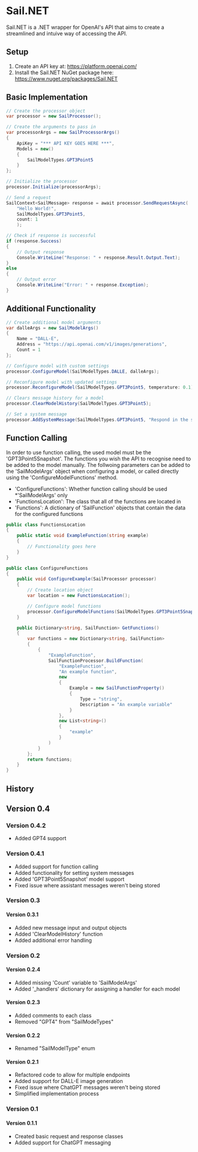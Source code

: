 # Sail.NET
Sail.NET is a .NET wrapper for OpenAI's API that aims to create a streamlined and intuive way of accessing the API.
## Setup
1. Create an API key at: https://platform.openai.com/
2. Install the Sail.NET NuGet package here: https://www.nuget.org/packages/Sail.NET
## Basic Implementation
```C#
// Create the processor object
var processor = new SailProcessor();

// Create the arguments to pass in
var processorArgs = new SailProcessorArgs()
{
    ApiKey = "*** API KEY GOES HERE ***",
    Models = new()
    {
        SailModelTypes.GPT3Point5
    }
};

// Initialize the processor
processor.Initialize(processorArgs);

// Send a request
SailContext<SailMessage> response = await processor.SendRequestAsync(
    "Hello World!",
    SailModelTypes.GPT3Point5,
    count: 1
    );

// Check if response is successful
if (response.Success)
{
    // Output response
    Console.WriteLine("Response: " + response.Result.Output.Text);
}
else
{
    // Output error
    Console.WriteLine("Error: " + response.Exception);
}
```
## Additional Functionality
```C#
// Create additional model arguments
var dalleArgs = new SailModelArgs()
{
    Name = "DALL-E",
    Address = "https://api.openai.com/v1/images/generations",
    Count = 1
};

// Configure model with custom settings
processor.ConfigureModel(SailModelTypes.DALLE, dalleArgs);

// Reconfigure model with updated settings
processor.ReconfigureModel(SailModelTypes.GPT3Point5, temperature: 0.1);

// Clears message history for a model
processor.ClearModelHistory(SailModelTypes.GPT3Point5);

// Set a system message
processor.AddSystemMessage(SailModelTypes.GPT3Point5, "Respond in the style of Yoda");
```
## Function Calling
In order to use function calling, the used model must be the 'GPT3Point5Snapshot'. The functions you wish the API to recognise need to be added to the model manually. The follwoing parameters can be added to the 'SailModelArgs' object when configuring a model, or called directly using the 'ConfigureModelFunctions' method.
- 'ConfigureFunctions': Whether function calling should be used *'SailModelArgs' only
- 'FunctionsLocation': The class that all of the functions are located in
- 'Functions': A dictionary of 'SailFunction' objects that contain the data for the configured functions
```C#
public class FunctionsLocation
{
    public static void ExampleFunction(string example)
    {
        // Functionality goes here
    }
}

public class ConfigureFunctions
{
    public void ConfigureExample(SailProcessor processor)
    {
        // Create location object
        var location = new FunctionsLocation();

        // Configure model functions
        processor.ConfigureModelFunctions(SailModelTypes.GPT3Point5Snapshot, location.GetType(), GetFunctions());
    }

    public Dictionary<string, SailFunction> GetFunctions()
    {
        var functions = new Dictionary<string, SailFunction>
        {
            {
                "ExampleFunction",
                SailFunctionProcessor.BuildFunction(
                    "ExampleFunction",
                    "An example function",
                    new
                    {
                        Example = new SailFunctionProperty()
                        {
                            Type = "string",
                            Description = "An example variable"
                        }
                    },
                    new List<string>()
                    {    
                        "example"
                    }
                )
            }
        };
        return functions;
    }
}
```
## History
## Version 0.4
### Version 0.4.2
- Added GPT4 support
### Version 0.4.1
- Added support for function calling
- Added functionality for setting system messages
- Added 'GPT3Point5Snapshot' model support
- Fixed issue where assistant messages weren't being stored  
### Version 0.3
#### Version 0.3.1
- Added new message input and output objects
- Added 'ClearModelHistory' function
- Added additional error handling
### Version 0.2
#### Version 0.2.4
- Added missing 'Count' variable to 'SailModelArgs'
- Added '_handlers' dictionary for assigning a handler for each model
#### Version 0.2.3
- Added comments to each class
- Removed "GPT4" from "SailModeTypes"
#### Version 0.2.2
- Renamed "SailModelType" enum
#### Version 0.2.1
- Refactored code to allow for multiple endpoints
- Added support for DALL-E image generation
- Fixed issue where ChatGPT messages weren't being stored
- Simplified implementation process
### Version 0.1
#### Version 0.1.1
- Created basic request and response classes
- Added support for ChatGPT messaging
